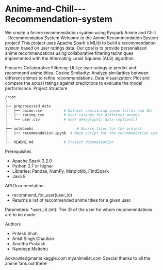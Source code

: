 # Anime-and-Chill---Recommendation-system
We create a Anime recommendation syatem using Pyspark
Anime and  Chill - Recommendation System
Welcome to the Anime Recommendation System project! This project uses Apache Spark's MLlib to build a recommendation system based on user ratings data. Our goal is to provide personalized anime recommendations using collaborative filtering techniques implemented with the Alternating Least Squares (ALS) algorithm.

Features
Collaborative Filtering: Utilize user ratings to predict and recommend anime titles.
Cosine Similarity: Analyze similarities between different animes to refine recommendations.
Data Visualization: Plot and compare the actual ratings against predictions to evaluate the model performance.
Project Structure
```bash
/root
│
├── preprocessed_data
│   ├── anime.csv          # Dataset containing anime titles and IDs
│   ├── rating.csv         # User ratings for different animes
│   └── user.csv           # User demographic data (optional)
│
├── notebooks                    # Source files for the project
│   ├── recommendation.ipynb  # Main script for the recommendation system
│      
└── README.md              # Project documentation

```
Prerequisites
* Apache Spark 3.2.0
* Python 3.7 or higher
* Libraries: Pandas, NumPy, Matplotlib, FindSpark
* Java 8

API Documentation
* recommend_for_user(user_id)
* Returns a list of recommended anime titles for a given user.

Parameters:
*user_id (int): The ID of the user for whom recommendations are to be made.

Authors
* Pritesh Shah
* Ankit Singh Chauhan
* Amritha Prakash
* Navdeep Meltchu

Acknowledgments
kaggle.com
myanimelist.com
Special thanks to all the anime fans out there!
